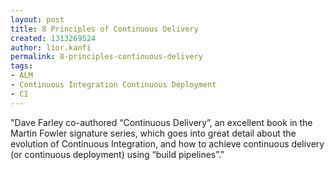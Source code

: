 ```yaml
---
layout: post
title: 8 Principles of Continuous Delivery
created: 1313269524
author: lior.kanfi
permalink: 8-principles-continuous-delivery
tags:
- ALM
- Continuous Integration Continuous Deployment
- CI
---
```

<p>&quot;Dave Farley co-authored &ldquo;Continuous Delivery&rdquo;, an excellent book in the  Martin Fowler signature series, which goes into great detail about the  evolution of Continuous Integration, and how to achieve continuous  delivery (or continuous deployment) using &ldquo;build pipelines&rdquo;.&quot;</p>
